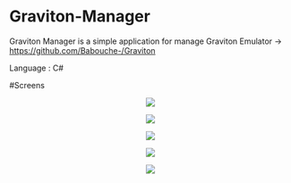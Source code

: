 # Graviton-Manager

Graviton Manager is a simple application for manage Graviton Emulator -> https://github.com/Babouche-/Graviton

Language : C#

#Screens

<p align="center"><IMG SRC="https://i.gyazo.com/d0fd9654b2c24593b040d1c24d7b9be2.png"></p>
<p align="center"><IMG SRC="https://i.gyazo.com/1ab31a8c1e2d873b031b3808e834816e.png"></p>
<p align="center"><IMG SRC="https://i.gyazo.com/775847439d8119cee261a2c7bd60683c.png"></p>
<p align="center"><IMG SRC="https://i.gyazo.com/46af196de4cef681b3745d1f52fb572d.png"></p>
<p align="center"><IMG SRC="https://i.gyazo.com/72802a92416a4cc411c325416a5ec117.png"></p>
